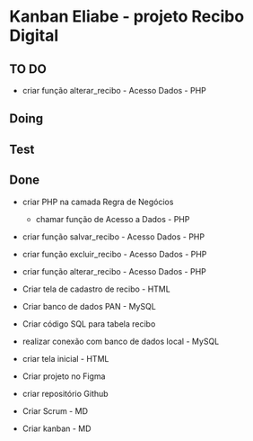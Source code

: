# Kanban Eliabe - projeto Recibo Digital

## TO DO
- criar função alterar_recibo - Acesso Dados - PHP

## Doing

## Test

## Done

- criar PHP na camada Regra de Negócios
  - chamar função de Acesso a Dados - PHP
- criar função salvar_recibo - Acesso Dados - PHP
- criar função excluir_recibo - Acesso Dados - PHP
- criar função alterar_recibo - Acesso Dados - PHP
- Criar tela de cadastro de recibo - HTML
- Criar banco de dados PAN - MySQL
- Criar código SQL para tabela recibo
- realizar conexão com banco de dados local - MySQL

- criar tela inicial - HTML
- Criar projeto no Figma
- criar repositório Github
- Criar Scrum - MD
- Criar kanban - MD

